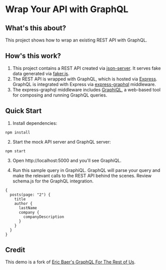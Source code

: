 # Wrap Your API with GraphQL

## What's this about?

This project shows how to wrap an existing REST API with GraphQL.

## How's this work?

1.  This project contains a REST API created via [json-server](https://github.com/typicode/json-server). It serves fake data generated via [faker.js](https://github.com/Marak/faker.js).
2.  The REST API is wrapped with GraphQL, which is hosted via [Express](https://expressjs.com). GraphQL is integrated with Express via [express-graphql](https://github.com/graphql/express-graphql) middleware.
3.  The express-graphql middleware includes [GraphiQL](https://github.com/graphql/graphiql), a web-based tool for composing and running GraphQL queries.

## Quick Start

1.  Install dependencies:

```
npm install
```

2.  Start the mock API server and GraphQL server:

```
npm start
```

3.  Open http://localhost:5000 and you'll see GraphiQL.

4.  Run this sample query in GraphiQL. GraphQL will parse your query and make the relevant calls to the REST API behind the scenes. Review schema.js for the GraphQL integration.

```
{
  posts(page: "2") {
    title
    author {
      lastName
      company {
        companyDescription
      }
    }
  }
}
```

## Credit

This demo is a fork of [Eric Baer's GraphQL For The Rest of Us](https://github.com/baer/graphql-demo-graphql-for-the-rest-of-us).
